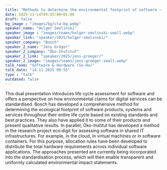 ```yaml
---
title: "Methods to determine the environmental footprint of software – on the way to standardisation 🇬🇧"
date: 2025-11-14T09:55:00+01:00
draft: false
bg_image : "images/bg/cta-bg.webp"
speaker_name: "Holger Smolinski"
speaker_image : "images/teams/holger-smolinski-small.webp"
speaker_link: "speaker/2025/holger-smolinski/"
speaker_company: "Bosch"
speaker_2_name: "Jens Gröger"
speaker_2_company: "Öko-Institut"
speaker_2_link: "speaker/2025/jens-groeger/"
speaker_2_image: "images/teams/jens-groeger-small.webp"
talk_room: "Software & Hardware (So-Ha)"
talk_date: "14.11.2025 09:55"
type : "talk"
outdated: false
---
```


This dual presentation introduces life cycle assessment for software and offers a perspective on how environmental claims for digital services can be standardised. Bosch has developed a comprehensive method for determining the ecological footprint of software products, systems and services throughout their entire life cycle based on existing standards and best practices. They also have applied it to some of their products and present qualitative results. In parallel, Öko-Institut has developed a method in the research project eco:digit for assessing software in shared IT infrastructures. For example, in the cloud, in virtual machines or in software containers. For this purpose, allocation rules have been developed to distribute the total hardware requirements across individual software applications. The approaches presented are currently being incorporated into the standardisation process, which will then enable transparent and uniformly calculated environmental impact statements.
